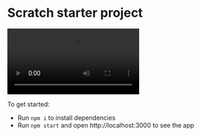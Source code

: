 # Scratch starter project

![Video](./src/components/video.mp4)

To get started:

- Run `npm i` to install dependencies
- Run `npm start` and open http://localhost:3000 to see the app
